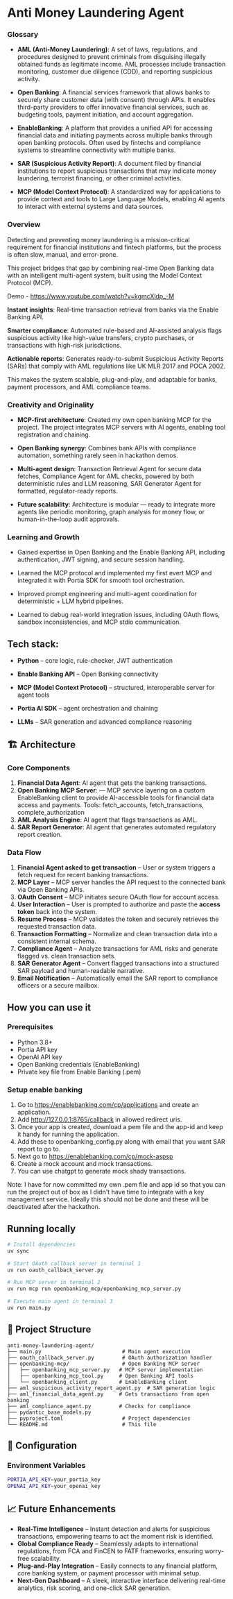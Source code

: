 # Anti Money Laundering Agent


### Glossary

- **AML (Anti-Money Laundering)**: A set of laws, regulations, and procedures designed to prevent criminals from disguising illegally obtained funds as legitimate income. AML processes include transaction monitoring, customer due diligence (CDD), and reporting suspicious activity.

- **Open Banking**: A financial services framework that allows banks to securely share customer data (with consent) through APIs. It enables third-party providers to offer innovative financial services, such as budgeting tools, payment initiation, and account aggregation.

- **EnableBanking**: A platform that provides a unified API for accessing financial data and initiating payments across multiple banks through open banking protocols. Often used by fintechs and compliance systems to streamline connectivity with multiple banks.

- **SAR (Suspicious Activity Report)**: A document filed by financial institutions to report suspicious transactions that may indicate money laundering, terrorist financing, or other criminal activities.

- **MCP (Model Context Protocol)**: A standardized way for applications to provide context and tools to Large Language Models, enabling AI agents to interact with external systems and data sources.

### Overview

Detecting and preventing money laundering is a mission-critical requirement for financial institutions and fintech platforms, but the process is often slow, manual, and error-prone.

This project bridges that gap by combining real-time Open Banking data with an intelligent multi-agent system, built using the Model Context Protocol (MCP).


Demo - https://www.youtube.com/watch?v=kgmcXldp_-M

**Instant insights**: Real-time transaction retrieval from banks via the Enable Banking API.

**Smarter compliance**: Automated rule-based and AI-assisted analysis flags suspicious activity like high-value transfers, crypto purchases, or transactions with high-risk jurisdictions.

**Actionable reports**: Generates ready-to-submit Suspicious Activity Reports (SARs) that comply with AML regulations like UK MLR 2017 and POCA 2002.

This makes the system scalable, plug-and-play, and adaptable for banks, payment processors, and AML compliance teams.

### Creativity and Originality

- **MCP-first architecture**: Created my own open banking MCP for the project. The project integrates MCP servers with AI agents, enabling tool registration and chaining.

- **Open Banking synergy**: Combines bank APIs with compliance automation, something rarely seen in hackathon demos.

- **Multi-agent design**: Transaction Retrieval Agent for secure data fetches, Compliance Agent for AML checks, powered by both deterministic rules and LLM reasoning, SAR Generator Agent for formatted, regulator-ready reports.

- **Future scalability**: Architecture is modular — ready to integrate more agents like periodic monitoring, graph analysis for money flow, or human-in-the-loop audit approvals.

### Learning and Growth

- Gained expertise in Open Banking and the Enable Banking API, including authentication, JWT signing, and secure session handling.

- Learned the MCP protocol and implemented my first evert MCP and integrated it with Portia SDK for smooth tool orchestration.

- Improved prompt engineering and multi-agent coordination for deterministic + LLM hybrid pipelines.

- Learned to debug real-world integration issues, including OAuth flows, sandbox inconsistencies, and MCP stdio communication.


## Tech stack:

- **Python** – core logic, rule-checker, JWT authentication

- **Enable Banking API** – Open Banking connectivity

- **MCP (Model Context Protocol)** – structured, interoperable server for agent tools

- **Portia AI SDK** – agent orchestration and chaining

- **LLMs** – SAR generation and advanced compliance reasoning

## 🏗️ Architecture

### Core Components
1. **Financial Data Agent**: AI agent that gets the banking transactions.
2. **Open Banking MCP Server**: — MCP service layering on a custom EnableBanking client to provide AI-accessible tools for financial data access and payments.
Tools: fetch_accounts, fetch_transactions, complete_authorization
3. **AML Analysis Engine**: AI agent that flags transactions as AML.
4. **SAR Report Generator**: AI agent that generates automated regulatory report creation.

### Data Flow

1. **Financial Agent asked to get transaction** – User or system triggers a fetch request for recent banking transactions.
2. **MCP Layer** – MCP server handles the API request to the connected bank via Open Banking APIs.
3. **OAuth Consent** – MCP initiates secure OAuth flow for account access.
4. **User Interaction** – User is prompted to authorize and paste the **access token** back into the system.
5. **Resume Process** – MCP validates the token and securely retrieves the requested transaction data.
6. **Transaction Formatting** – Normalize and clean transaction data into a consistent internal schema.
7. **Compliance Agent** – Analyze transactions for AML risks and generate flagged vs. clean transaction sets.
8. **SAR Generator Agent** – Convert flagged transactions into a structured SAR payload and human-readable narrative.
9. **Email Notification** – Automatically email the SAR report to compliance officers or a secure mailbox.

## How you can use it

### Prerequisites
- Python 3.8+
- Portia API key
- OpenAI API key
- Open Banking credentials (EnableBanking)
- Private key file from Enable Banking (.pem)

### Setup enable banking

1. Go to https://enablebanking.com/cp/applications and create an application.
2. Add http://127.0.0.1:8765/callback in allowed redirect uris.
3. Once your app is created, download a pem file and the app-id and keep it handy for running the application.
4. Add these to openbanking_config.py along with email that you want SAR report to go to.
5. Next go to https://enablebanking.com/cp/mock-aspsp
6. Create a mock account and mock transactions.
7. You can use chatgpt to generate mock shady transactions.

Note: I have for now committed my own .pem file and app id so that you can run the project out of box
as I didn't have time to integrate with a key management service. Ideally this should not be done and these will
be deactivated after the hackathon.

## Running locally
```bash
# Install dependencies
uv sync

# Start OAuth callback server in terminal 1
uv run oauth_callback_server.py

# Run MCP server in terminal 2
uv run mcp run openbanking_mcp/openbanking_mcp_server.py

# Execute main agent in terminal 3
uv run main.py
```

## 📁 Project Structure

```
anti-money-laundering-agent/
├── main.py                          # Main agent execution
├── oauth_callback_server.py         # OAuth authorization handler
├── openbanking-mcp/                 # Open Banking MCP server
│   ├── openbanking_mcp_server.py   # MCP server implementation
│   ├── openbanking_mcp_tool.py     # Open Banking API tools
│   └── openbanking_client.py       # EnableBanking client
├── aml_suspicious_activity_report_agent.py  # SAR generation logic
├── aml_financial_data_agent.py     # Gets transactions from open banking
├── aml_compliance_agent.py         # Checks for compliance
├── pydantic_base_models.py 
├── pyproject.toml                   # Project dependencies
└── README.md                        # This file
```

## 🔧 Configuration

### Environment Variables
```bash
PORTIA_API_KEY=your_portia_key
OPENAI_API_KEY=your_openai_key
```

## 📈 Future Enhancements

* **Real-Time Intelligence** – Instant detection and alerts for suspicious transactions, empowering teams to act the moment risk is identified.
* **Global Compliance Ready** – Seamlessly adapts to international regulations, from FCA and FinCEN to FATF frameworks, ensuring worry-free scalability.
* **Plug-and-Play Integration** – Easily connects to any financial platform, core banking system, or payment processor with minimal setup.
* **Next-Gen Dashboard** – A sleek, interactive interface delivering real-time analytics, risk scoring, and one-click SAR generation.